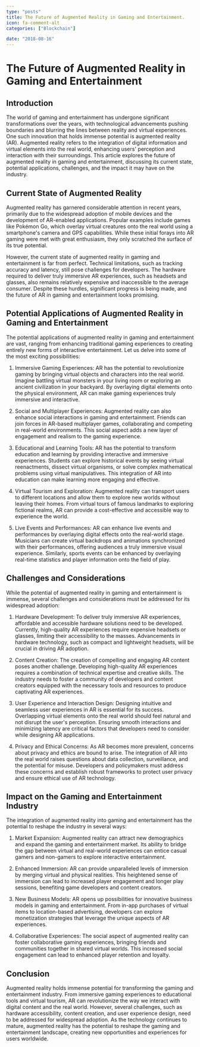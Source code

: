 ```yaml
---
type: "posts"
title: The Future of Augmented Reality in Gaming and Entertainment.
icon: fa-comment-alt
categories: ["Blockchain"]

date: "2018-08-16"
---
```




# The Future of Augmented Reality in Gaming and Entertainment

## Introduction

The world of gaming and entertainment has undergone significant transformations over the years, with technological advancements pushing boundaries and blurring the lines between reality and virtual experiences. One such innovation that holds immense potential is augmented reality (AR). Augmented reality refers to the integration of digital information and virtual elements into the real world, enhancing users' perception and interaction with their surroundings. This article explores the future of augmented reality in gaming and entertainment, discussing its current state, potential applications, challenges, and the impact it may have on the industry.

## Current State of Augmented Reality

Augmented reality has garnered considerable attention in recent years, primarily due to the widespread adoption of mobile devices and the development of AR-enabled applications. Popular examples include games like Pokémon Go, which overlay virtual creatures onto the real world using a smartphone's camera and GPS capabilities. While these initial forays into AR gaming were met with great enthusiasm, they only scratched the surface of its true potential.

However, the current state of augmented reality in gaming and entertainment is far from perfect. Technical limitations, such as tracking accuracy and latency, still pose challenges for developers. The hardware required to deliver truly immersive AR experiences, such as headsets and glasses, also remains relatively expensive and inaccessible to the average consumer. Despite these hurdles, significant progress is being made, and the future of AR in gaming and entertainment looks promising.

## Potential Applications of Augmented Reality in Gaming and Entertainment

The potential applications of augmented reality in gaming and entertainment are vast, ranging from enhancing traditional gaming experiences to creating entirely new forms of interactive entertainment. Let us delve into some of the most exciting possibilities:

1. Immersive Gaming Experiences: AR has the potential to revolutionize gaming by bringing virtual objects and characters into the real world. Imagine battling virtual monsters in your living room or exploring an ancient civilization in your backyard. By overlaying digital elements onto the physical environment, AR can make gaming experiences truly immersive and interactive.

2. Social and Multiplayer Experiences: Augmented reality can also enhance social interactions in gaming and entertainment. Friends can join forces in AR-based multiplayer games, collaborating and competing in real-world environments. This social aspect adds a new layer of engagement and realism to the gaming experience.

3. Educational and Learning Tools: AR has the potential to transform education and learning by providing interactive and immersive experiences. Students can explore historical events by seeing virtual reenactments, dissect virtual organisms, or solve complex mathematical problems using virtual manipulatives. This integration of AR into education can make learning more engaging and effective.

4. Virtual Tourism and Exploration: Augmented reality can transport users to different locations and allow them to explore new worlds without leaving their homes. From virtual tours of famous landmarks to exploring fictional realms, AR can provide a cost-effective and accessible way to experience the world.

5. Live Events and Performances: AR can enhance live events and performances by overlaying digital effects onto the real-world stage. Musicians can create virtual backdrops and animations synchronized with their performances, offering audiences a truly immersive visual experience. Similarly, sports events can be enhanced by overlaying real-time statistics and player information onto the field of play.

## Challenges and Considerations

While the potential of augmented reality in gaming and entertainment is immense, several challenges and considerations must be addressed for its widespread adoption:

1. Hardware Development: To deliver truly immersive AR experiences, affordable and accessible hardware solutions need to be developed. Currently, high-quality AR experiences require expensive headsets or glasses, limiting their accessibility to the masses. Advancements in hardware technology, such as compact and lightweight headsets, will be crucial in driving AR adoption.

2. Content Creation: The creation of compelling and engaging AR content poses another challenge. Developing high-quality AR experiences requires a combination of technical expertise and creative skills. The industry needs to foster a community of developers and content creators equipped with the necessary tools and resources to produce captivating AR experiences.

3. User Experience and Interaction Design: Designing intuitive and seamless user experiences in AR is essential for its success. Overlapping virtual elements onto the real world should feel natural and not disrupt the user's perception. Ensuring smooth interactions and minimizing latency are critical factors that developers need to consider while designing AR applications.

4. Privacy and Ethical Concerns: As AR becomes more prevalent, concerns about privacy and ethics are bound to arise. The integration of AR into the real world raises questions about data collection, surveillance, and the potential for misuse. Developers and policymakers must address these concerns and establish robust frameworks to protect user privacy and ensure ethical use of AR technology.

## Impact on the Gaming and Entertainment Industry

The integration of augmented reality into gaming and entertainment has the potential to reshape the industry in several ways:

1. Market Expansion: Augmented reality can attract new demographics and expand the gaming and entertainment market. Its ability to bridge the gap between virtual and real-world experiences can entice casual gamers and non-gamers to explore interactive entertainment.

2. Enhanced Immersion: AR can provide unparalleled levels of immersion by merging virtual and physical realities. This heightened sense of immersion can lead to increased player engagement and longer play sessions, benefiting game developers and content creators.

3. New Business Models: AR opens up possibilities for innovative business models in gaming and entertainment. From in-app purchases of virtual items to location-based advertising, developers can explore monetization strategies that leverage the unique aspects of AR experiences.

4. Collaborative Experiences: The social aspect of augmented reality can foster collaborative gaming experiences, bringing friends and communities together in shared virtual worlds. This increased social engagement can lead to enhanced player retention and loyalty.

## Conclusion

Augmented reality holds immense potential for transforming the gaming and entertainment industry. From immersive gaming experiences to educational tools and virtual tourism, AR can revolutionize the way we interact with digital content and the real world. However, several challenges, such as hardware accessibility, content creation, and user experience design, need to be addressed for widespread adoption. As the technology continues to mature, augmented reality has the potential to reshape the gaming and entertainment landscape, creating new opportunities and experiences for users worldwide.